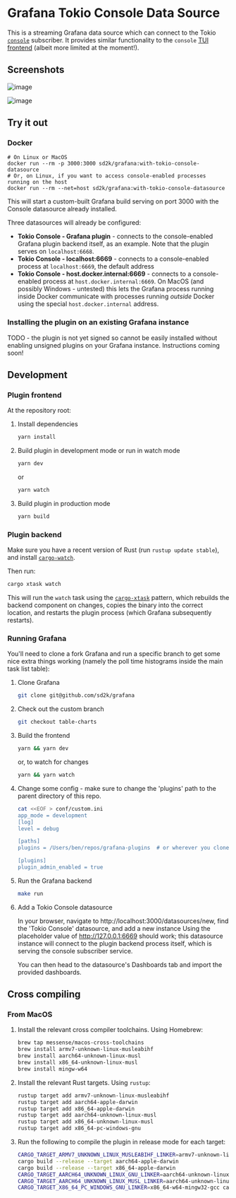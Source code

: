 # Grafana Tokio Console Data Source

This is a streaming Grafana data source which can connect to the Tokio [`console`] subscriber. It provides similar functionality to the `console` [TUI frontend][console-frontend] (albeit more limited at the moment!).

## Screenshots

![image](https://user-images.githubusercontent.com/5464991/146618978-16a094cf-f313-46c3-86ca-c364b7865130.png)

![image](https://user-images.githubusercontent.com/5464991/146619018-bc1bbe41-7bf3-4a20-8732-a4855ad29bcc.png)

## Try it out

### Docker

    # On Linux or MacOS
    docker run --rm -p 3000:3000 sd2k/grafana:with-tokio-console-datasource
    # Or, on Linux, if you want to access console-enabled processes running on the host
    docker run --rm --net=host sd2k/grafana:with-tokio-console-datasource

This will start a custom-built Grafana build serving on port 3000 with the Console datasource already installed.

Three datasources will already be configured:

- **Tokio Console - Grafana plugin** - connects to the console-enabled Grafana plugin backend itself, as an example. Note that the plugin serves on `localhost:6668`.
- **Tokio Console - localhost:6669** - connects to a console-enabled process at `localhost:6669`, the default address
- **Tokio Console - host.docker.internal:6669** - connects to a console-enabled process at `host.docker.internal:6669`. On MacOS (and possibly Windows - untested) this lets the Grafana process running inside Docker communicate with processes running _outside_ Docker using the special `host.docker.internal` address.

### Installing the plugin on an existing Grafana instance

TODO - the plugin is not yet signed so cannot be easily installed without enabling unsigned plugins on your Grafana instance. Instructions coming soon!

## Development

### Plugin frontend

At the repository root:

1. Install dependencies

   ```bash
   yarn install
   ```

2. Build plugin in development mode or run in watch mode

   ```bash
   yarn dev
   ```

   or

   ```bash
   yarn watch
   ```

3. Build plugin in production mode

   ```bash
   yarn build
   ```

### Plugin backend

Make sure you have a recent version of Rust (run `rustup update stable`), and install [`cargo-watch`].

Then run:

```bash
cargo xtask watch
```

This will run the `watch` task using the [`cargo-xtask`] pattern, which rebuilds the backend component on changes, copies the binary into the correct location, and restarts the plugin process (which Grafana subsequently restarts).

### Running Grafana

You'll need to clone a fork Grafana and run a specific branch to get some nice extra things working (namely the poll time histograms inside the main task list table):

1. Clone Grafana

   ```bash
   git clone git@github.com/sd2k/grafana
   ```

2. Check out the custom branch

   ```bash
   git checkout table-charts
   ```

3. Build the frontend

   ```bash
   yarn && yarn dev
   ```

   or, to watch for changes

   ```bash
   yarn && yarn watch
   ```

4. Change some config - make sure to change the 'plugins' path to the parent directory of this
   repo.

   ```bash
   cat <<EOF > conf/custom.ini
   app_mode = development
   [log]
   level = debug

   [paths]
   plugins = /Users/ben/repos/grafana-plugins  # or wherever you cloned this repo
   
   [plugins]
   plugin_admin_enabled = true
   ```

5. Run the Grafana backend

   ```bash
   make run
   ```

6. Add a Tokio Console datasource

   In your browser, navigate to http://localhost:3000/datasources/new, find the 'Tokio Console' datasource, and add a new instance Using the placeholder value of http://127.0.0.1:6669 should work; this datasource instance will connect to the plugin backend process itself, which is serving the console subscriber service.

   You can then head to the datasource's Dashboards tab and import the provided dashboards.

## Cross compiling

### From MacOS

1. Install the relevant cross compiler toolchains. Using Homebrew:

   ```bash
   brew tap messense/macos-cross-toolchains
   brew install armv7-unknown-linux-musleabihf
   brew install aarch64-unknown-linux-musl
   brew install x86_64-unknown-linux-musl
   brew install mingw-w64
   ```

2. Install the relevant Rust targets. Using `rustup`:

   ```bash
   rustup target add armv7-unknown-linux-musleabihf
   rustup target add aarch64-apple-darwin
   rustup target add x86_64-apple-darwin
   rustup target add aarch64-unknown-linux-musl
   rustup target add x86_64-unknown-linux-musl
   rustup target add x86_64-pc-windows-gnu
   ```

3. Run the following to compile the plugin in release mode for each target:

   ```bash
   CARGO_TARGET_ARMV7_UNKNOWN_LINUX_MUSLEABIHF_LINKER=armv7-unknown-linux-musleabihf-ld cargo build --release --target armv7-unknown-linux-musleabihf
   cargo build --release --target aarch64-apple-darwin
   cargo build --release --target x86_64-apple-darwin
   CARGO_TARGET_AARCH64_UNKNOWN_LINUX_GNU_LINKER=aarch64-unknown-linux-gnu-gcc cargo build --release --target aarch64-unknown-linux-gnu
   CARGO_TARGET_AARCH64_UNKNOWN_LINUX_MUSL_LINKER=aarch64-unknown-linux-musl-gcc cargo build --release --target aarch64-unknown-linux-musl
   CARGO_TARGET_X86_64_PC_WINDOWS_GNU_LINKER=x86_64-w64-mingw32-gcc cargo build --release --target x86_64-pc-windows-gnu
   ```

[`console`]: https://github.com/tokio-rs/console
[console-frontend]: https://github.com/tokio-rs/console#extremely-cool-and-amazing-screenshots
[`cargo-xtask`]: https://github.com/matklad/cargo-xtask
[`cargo-watch`]: https://github.com/watchexec/cargo-watch/

